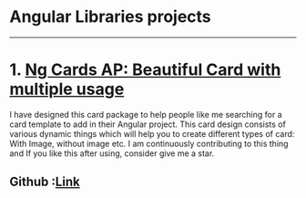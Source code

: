 # Angular Libraries projects
------------------------------------
# 1. [Ng Cards AP: Beautiful Card with multiple usage](https://www.npmjs.com/package/ng-cards-ap)
I have designed this card package to help people like me searching for a card template to add in their Angular project. This card design consists of various dynamic things which will help you to create different types of card: With Image, without image etc. I am continuously contributing to this thing and If you like this after using, consider give me a star.
## Github :[Link](https://github.com/Ananta580/npm-libraries/tree/master/projects/ng-card)
